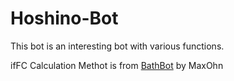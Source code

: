 # Hoshino-Bot
This bot is an interesting bot with various functions.

ifFC Calculation Methot is from [BathBot](https://github.com/MaxOhn/Bathbot) by MaxOhn

